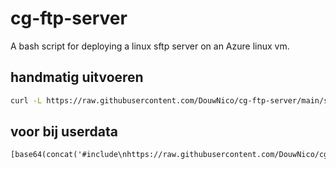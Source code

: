 # cg-ftp-server

A bash script for deploying a linux sftp server on an Azure linux vm.

## handmatig uitvoeren

```sh
curl -L https://raw.githubusercontent.com/DouwNico/cg-ftp-server/main/script.sh -o ./script.sh && curl -L https://raw.githubusercontent.com/DouwNico/cg-ftp-server/main/sshd_config -o ./sshd_config && chmod +x ./script.sh && sudo ./script.sh
```

## voor bij userdata

```txt
[base64(concat('#include\nhttps://raw.githubusercontent.com/DouwNico/cg-ftp-server/main/cloud-init.yaml'))]
```
